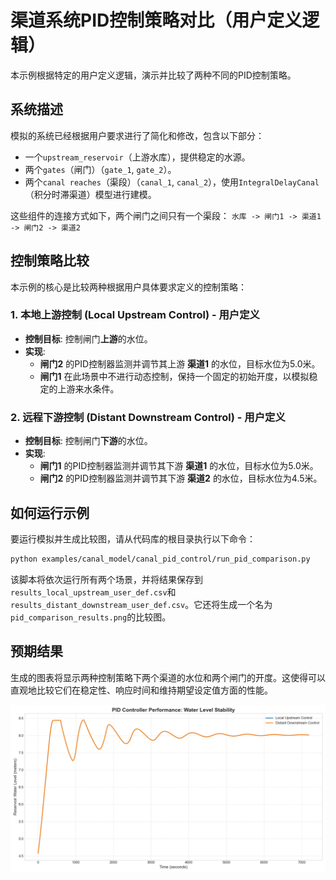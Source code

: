 # 渠道系统PID控制策略对比（用户定义逻辑）

本示例根据特定的用户定义逻辑，演示并比较了两种不同的PID控制策略。

## 系统描述

模拟的系统已经根据用户要求进行了简化和修改，包含以下部分：
- 一个`upstream_reservoir`（上游水库），提供稳定的水源。
- 两个`gates`（闸门）（`gate_1`, `gate_2`）。
- 两个`canal reaches`（渠段）（`canal_1`, `canal_2`），使用`IntegralDelayCanal`（积分时滞渠道）模型进行建模。

这些组件的连接方式如下，两个闸门之间只有一个渠段：
`水库 -> 闸门1 -> 渠道1 -> 闸门2 -> 渠道2`

## 控制策略比较

本示例的核心是比较两种根据用户具体要求定义的控制策略：

### 1. 本地上游控制 (Local Upstream Control) - 用户定义
- **控制目标**: 控制闸门**上游**的水位。
- **实现**:
  - **闸门2** 的PID控制器监测并调节其上游 **渠道1** 的水位，目标水位为5.0米。
  - **闸门1** 在此场景中不进行动态控制，保持一个固定的初始开度，以模拟稳定的上游来水条件。

### 2. 远程下游控制 (Distant Downstream Control) - 用户定义
- **控制目标**: 控制闸门**下游**的水位。
- **实现**:
  - **闸门1** 的PID控制器监测并调节其下游 **渠道1** 的水位，目标水位为5.0米。
  - **闸门2** 的PID控制器监测并调节其下游 **渠道2** 的水位，目标水位为4.5米。

## 如何运行示例

要运行模拟并生成比较图，请从代码库的根目录执行以下命令：

```bash
python examples/canal_model/canal_pid_control/run_pid_comparison.py
```

该脚本将依次运行所有两个场景，并将结果保存到`results_local_upstream_user_def.csv`和`results_distant_downstream_user_def.csv`。它还将生成一个名为`pid_comparison_results.png`的比较图。

## 预期结果

生成的图表将显示两种控制策略下两个渠道的水位和两个闸门的开度。这使得可以直观地比较它们在稳定性、响应时间和维持期望设定值方面的性能。

![Comparison Results](pid_comparison_results.png)
